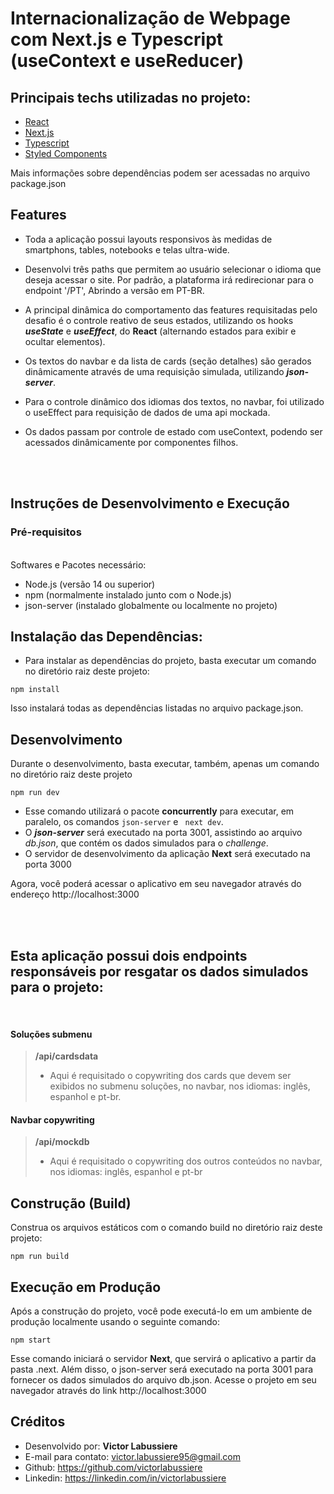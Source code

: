 # Internacionalização de Webpage com Next.js e Typescript (useContext e useReducer)

## Principais techs utilizadas no projeto:

- [React](https://reactjs.org)
- [Next.js](https://nextjs.org)
- [Typescript](https://https://www.typescriptlang.org)
- [Styled Components](https://styled-components.com)
  
Mais informações sobre dependências podem ser acessadas no arquivo package.json

## Features
- Toda a aplicação possui layouts responsivos às medidas de smartphons, tables, notebooks e telas ultra-wide.

- Desenvolvi três paths que permitem ao usuário selecionar o idioma que deseja acessar o site. Por padrão, a plataforma irá redirecionar para o endpoint '/PT', Abrindo a versão em PT-BR.

- A principal dinâmica do comportamento das features requisitadas pelo desafio é o controle reativo de seus estados, utilizando os hooks ***useState*** e ***useEffect***, do **React** (alternando estados para exibir e ocultar elementos).

- Os textos do navbar e da lista de cards (seção detalhes) são gerados dinâmicamente através de uma requisição simulada, utilizando ***json-server***.

- Para o controle dinâmico dos idiomas dos textos, no navbar, foi utilizado o useEffect para requisição de dados de uma api mockada.

- Os dados passam por controle de estado com useContext, podendo ser acessados dinâmicamente por componentes filhos.

</br>
</br>

## Instruções de Desenvolvimento e Execução

### Pré-requisitos
\
Softwares e Pacotes necessário:
- Node.js (versão 14 ou superior)
- npm (normalmente instalado junto com o Node.js)
- json-server (instalado globalmente ou localmente no projeto)

## Instalação das Dependências:
- Para instalar as dependências do projeto, basta executar um comando no diretório raiz deste projeto:

```
npm install
```
Isso instalará todas as dependências listadas no arquivo package.json.

## Desenvolvimento
Durante o desenvolvimento, basta executar, também, apenas um comando no diretório raiz deste projeto

```
npm run dev
```
- Esse comando utilizará o pacote **concurrently** para executar, em paralelo, os comandos ``json-server`` e `` next dev``.
- O ***json-server*** será executado na porta 3001, assistindo ao arquivo *db.json*, que contém os dados simulados para o *challenge*.
- O servidor de desenvolvimento da aplicação **Next** será executado na porta 3000

Agora, você poderá acessar o aplicativo em seu navegador através do endereço <a>http://localhost:3000</a>

<br>
<br>

## Esta aplicação possui dois endpoints responsáveis por resgatar os dados simulados para o projeto:

</br>

#### **Soluções submenu**
> **/api/cardsdata**
> - Aqui é requisitado o copywriting dos cards que devem ser exibidos no submenu soluções, no navbar, nos idiomas: inglês, espanhol e pt-br.

#### **Navbar copywriting**
> **/api/mockdb**
> - Aqui é requisitado o copywriting dos outros conteúdos no navbar, nos idiomas: inglês, espanhol e pt-br

## Construção (Build)
Construa os arquivos estáticos com o comando build no diretório raiz deste projeto:
```
npm run build
```

## Execução em Produção
Após a construção do projeto, você pode executá-lo em um ambiente de produção localmente usando o seguinte comando:

```
npm start
```
Esse comando iniciará o servidor **Next**, que servirá o aplicativo a partir da pasta .next. Além disso, o json-server será executado na porta 3001 para fornecer os dados simulados do arquivo db.json.
Acesse o projeto em seu navegador através do link http://localhost:3000

## Créditos
- Desenvolvido por: **Victor Labussiere**
- E-mail para contato: victor.labussiere95@gmail.com
- Github: https://github.com/victorlabussiere
- Linkedin: https://linkedin.com/in/victorlabussiere
